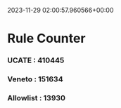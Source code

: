 2023-11-29 02:00:57.960566+00:00
# Rule Counter 
 ### UCATE : 410445

 ### Veneto : 151634

 ### Allowlist : 13930